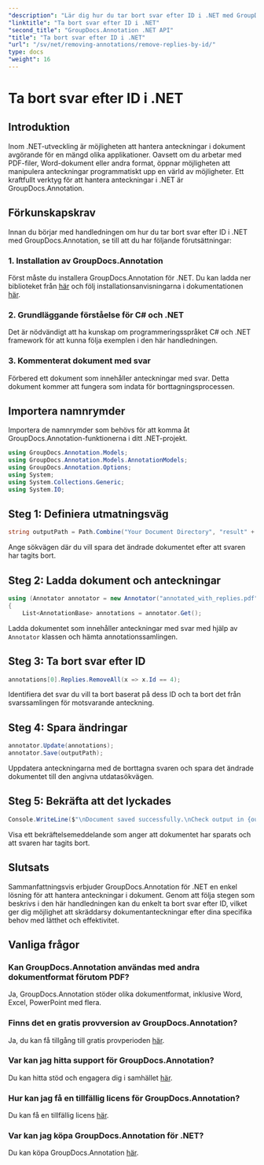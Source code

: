 ```yaml
---
"description": "Lär dig hur du tar bort svar efter ID i .NET med GroupDocs.Annotation. Följ vår steg-för-steg-handledning för effektiv hantering av dokumentannoteringar."
"linktitle": "Ta bort svar efter ID i .NET"
"second_title": "GroupDocs.Annotation .NET API"
"title": "Ta bort svar efter ID i .NET"
"url": "/sv/net/removing-annotations/remove-replies-by-id/"
type: docs
"weight": 16
---
```


# Ta bort svar efter ID i .NET

## Introduktion
Inom .NET-utveckling är möjligheten att hantera anteckningar i dokument avgörande för en mängd olika applikationer. Oavsett om du arbetar med PDF-filer, Word-dokument eller andra format, öppnar möjligheten att manipulera anteckningar programmatiskt upp en värld av möjligheter. Ett kraftfullt verktyg för att hantera anteckningar i .NET är GroupDocs.Annotation.
## Förkunskapskrav
Innan du börjar med handledningen om hur du tar bort svar efter ID i .NET med GroupDocs.Annotation, se till att du har följande förutsättningar:
### 1. Installation av GroupDocs.Annotation
Först måste du installera GroupDocs.Annotation för .NET. Du kan ladda ner biblioteket från [här](https://releases.groupdocs.com/annotation/net/) och följ installationsanvisningarna i dokumentationen [här](https://tutorials.groupdocs.com/annotation/net/).
### 2. Grundläggande förståelse för C# och .NET
Det är nödvändigt att ha kunskap om programmeringsspråket C# och .NET framework för att kunna följa exemplen i den här handledningen.
### 3. Kommenterat dokument med svar
Förbered ett dokument som innehåller anteckningar med svar. Detta dokument kommer att fungera som indata för borttagningsprocessen.

## Importera namnrymder
Importera de namnrymder som behövs för att komma åt GroupDocs.Annotation-funktionerna i ditt .NET-projekt.
```csharp
using GroupDocs.Annotation.Models;
using GroupDocs.Annotation.Models.AnnotationModels;
using GroupDocs.Annotation.Options;
using System;
using System.Collections.Generic;
using System.IO;
```
## Steg 1: Definiera utmatningsväg
```csharp
string outputPath = Path.Combine("Your Document Directory", "result" + Path.GetExtension("input.pdf"));
```
Ange sökvägen där du vill spara det ändrade dokumentet efter att svaren har tagits bort.
## Steg 2: Ladda dokument och anteckningar
```csharp
using (Annotator annotator = new Annotator("annotated_with_replies.pdf"))
{
    List<AnnotationBase> annotations = annotator.Get();
```
Ladda dokumentet som innehåller anteckningar med svar med hjälp av `Annotator` klassen och hämta annotationssamlingen.
## Steg 3: Ta bort svar efter ID
```csharp
annotations[0].Replies.RemoveAll(x => x.Id == 4);
```
Identifiera det svar du vill ta bort baserat på dess ID och ta bort det från svarssamlingen för motsvarande anteckning.
## Steg 4: Spara ändringar
```csharp
annotator.Update(annotations);
annotator.Save(outputPath);
```
Uppdatera anteckningarna med de borttagna svaren och spara det ändrade dokumentet till den angivna utdatasökvägen.
## Steg 5: Bekräfta att det lyckades
```csharp
Console.WriteLine($"\nDocument saved successfully.\nCheck output in {outputPath}.");
```
Visa ett bekräftelsemeddelande som anger att dokumentet har sparats och att svaren har tagits bort.

## Slutsats
Sammanfattningsvis erbjuder GroupDocs.Annotation för .NET en enkel lösning för att hantera anteckningar i dokument. Genom att följa stegen som beskrivs i den här handledningen kan du enkelt ta bort svar efter ID, vilket ger dig möjlighet att skräddarsy dokumentanteckningar efter dina specifika behov med lätthet och effektivitet.
## Vanliga frågor
### Kan GroupDocs.Annotation användas med andra dokumentformat förutom PDF?
Ja, GroupDocs.Annotation stöder olika dokumentformat, inklusive Word, Excel, PowerPoint med flera.
### Finns det en gratis provversion av GroupDocs.Annotation?
Ja, du kan få tillgång till gratis provperioden [här](https://releases.groupdocs.com/).
### Var kan jag hitta support för GroupDocs.Annotation?
Du kan hitta stöd och engagera dig i samhället [här](https://forum.groupdocs.com/c/annotation/10).
### Hur kan jag få en tillfällig licens för GroupDocs.Annotation?
Du kan få en tillfällig licens [här](https://purchase.groupdocs.com/temporary-license/).
### Var kan jag köpa GroupDocs.Annotation för .NET?
Du kan köpa GroupDocs.Annotation [här](https://purchase.groupdocs.com/buy).